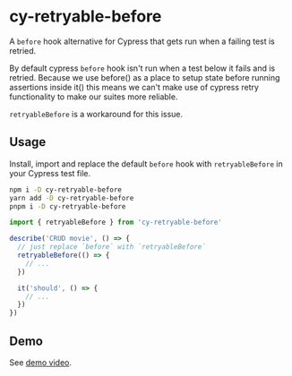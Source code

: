 # cy-retryable-before

A `before` hook alternative for Cypress that gets run when a failing test is retried.

By default cypress `before` hook isn't run when a test below it fails and is retried.
Because we use before() as a place to setup state before running assertions inside it() this means we can't make use of cypress retry functionality to make our suites more reliable.

`retryableBefore` is a workaround for this issue.

## Usage

Install, import and replace the default `before` hook with `retryableBefore` in your Cypress test file.

```bash
npm i -D cy-retryable-before
yarn add -D cy-retryable-before
pnpm i -D cy-retryable-before
```

```ts
import { retryableBefore } from 'cy-retryable-before'

describe('CRUD movie', () => {
  // just replace `before` with `retryableBefore`
  retryableBefore(() => {
    // ...
  })

  it('should', () => {
    // ...
  })
})
```

## Demo

See [demo video](https://www.youtube.com/watch?v=g1oSBZ7vQTI).

